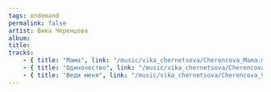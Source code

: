 ```yaml
---
tags: ondemand
permalink: false
artist: Вика Черенцова
album:
title:
tracks:
    - { title: "Мама", link: "/music/vika_chernetsova/Cherencova_Mama.mp3", length": "" }
    - { title: "Одиночество", link: "/music/vika_chernetsova/Cherencova_Odinochestvo.mp3", length": "" }
    - { title: "Веди меня", link: "/music/vika_chernetsova/Cherencova_Vedi_Menya.mp3", length: "" }
---
```

